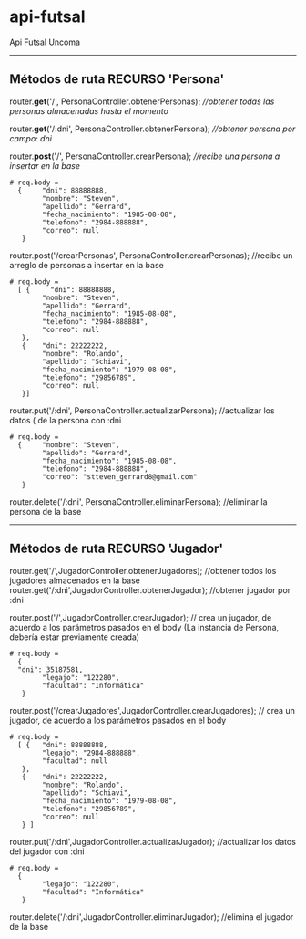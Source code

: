 # api-futsal
Api Futsal Uncoma

-----------------------------------------------------
Métodos de ruta RECURSO 'Persona'
-----------------------------------------------------
router.**get**('/', PersonaController.obtenerPersonas);     *//obtener todas las personas almacenadas hasta el momento*

router.**get**('/:dni', PersonaController.obtenerPersona);   *//obtener persona por campo: dni*

router.**post**('/', PersonaController.crearPersona);   *//recibe una persona a insertar en la base*


    # req.body = 
      {     "dni": 88888888,
            "nombre": "Steven",
            "apellido": "Gerrard",
            "fecha_nacimiento": "1985-08-08",
            "telefono": "2984-888888",
            "correo": null
       }

router.post('/crearPersonas', PersonaController.crearPersonas); //recibe un arreglo de personas a insertar en la base

    # req.body = 
      [ {     "dni": 88888888,
            "nombre": "Steven",
            "apellido": "Gerrard",
            "fecha_nacimiento": "1985-08-08",
            "telefono": "2984-888888",
            "correo": null
       }, 
       {    "dni": 22222222,
            "nombre": "Rolando",
            "apellido": "Schiavi",
            "fecha_nacimiento": "1979-08-08",
            "telefono": "29856789",
            "correo": null
       }]

router.put('/:dni', PersonaController.actualizarPersona); //actualizar los datos ( de la persona con :dni

    # req.body = 
      {     "nombre": "Steven",
            "apellido": "Gerrard",
            "fecha_nacimiento": "1985-08-08",
            "telefono": "2984-888888",
            "correo": "stteven_gerrard8@gmail.com"
       }

router.delete('/:dni', PersonaController.eliminarPersona); //eliminar la persona de la base

-----------------------------------------------------
Métodos de ruta RECURSO 'Jugador'
-----------------------------------------------------
router.get('/',JugadorController.obtenerJugadores); //obtener todos los jugadores almacenados en la base
router.get('/:dni',JugadorController.obtenerJugador); //obtener jugador por :dni

router.post('/',JugadorController.crearJugador); // crea un jugador, de acuerdo a los parámetros pasados en el body (La instancia de Persona, debería estar previamente creada)
    
    # req.body = 
      {
      "dni": 35187581,
            "legajo": "122280",
            "facultad": "Informática"
       }
      

router.post('/crearJugadores',JugadorController.crearJugadores); // crea un jugador, de acuerdo a los parámetros pasados en el body

    # req.body = 
      [ {   "dni": 88888888,
            "legajo": "2984-888888",
            "facultad": null
       }, 
       {    "dni": 22222222,
            "nombre": "Rolando",
            "apellido": "Schiavi",
            "fecha_nacimiento": "1979-08-08",
            "telefono": "29856789",
            "correo": null
       } ]
      
router.put('/:dni',JugadorController.actualizarJugador);  //actualizar los datos del jugador con :dni

    # req.body = 
      {
            "legajo": "122280",
            "facultad": "Informática"
       }

router.delete('/:dni',JugadorController.eliminarJugador); //elimina el jugador de la base



